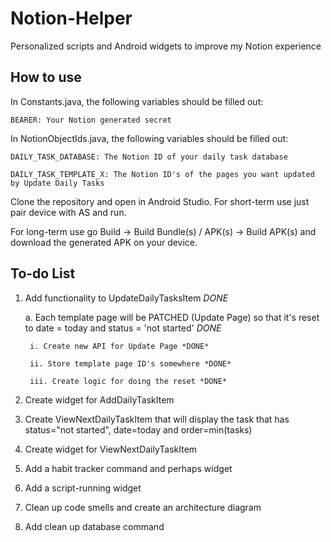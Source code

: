 # Notion-Helper
Personalized scripts and Android widgets to improve my Notion experience

## How to use
In Constants.java, the following variables should be filled out:

    BEARER: Your Notion generated secret
  
In NotionObjectIds.java, the following variables should be filled out:

    DAILY_TASK_DATABASE: The Notion ID of your daily task database

    DAILY_TASK_TEMPLATE_X: The Notion ID's of the pages you want updated by Update Daily Tasks
    
Clone the repository and open in Android Studio. For short-term use just pair device with AS and run.

For long-term use go Build -> Build Bundle(s) / APK(s) -> Build APK(s) and download the generated APK on your device.

## To-do List
1. Add functionality to UpdateDailyTasksItem *DONE*
   
   a. Each template page will be PATCHED (Update Page) so that it's reset to date = today and status = 'not started' *DONE*
      
        i. Create new API for Update Page *DONE*
      
        ii. Store template page ID's somewhere *DONE*
      
        iii. Create logic for doing the reset *DONE*
2. Create widget for AddDailyTaskItem
5. Create ViewNextDailyTaskItem that will display the task that has status="not started", date=today and order=min(tasks)
6. Create widget for ViewNextDailyTaskItem
7. Add a habit tracker command and perhaps widget
8. Add a script-running widget
10. Clean up code smells and create an architecture diagram
11. Add clean up database command
